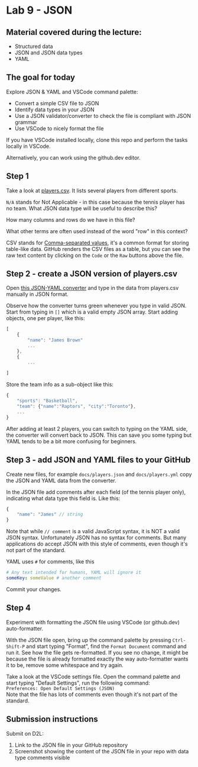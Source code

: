 # Lab 9 - JSON

## Material covered during the lecture:
- Structured data
- JSON and JSON data types
- YAML

## The goal for today
Explore JSON & YAML and VSCode command palette:
- Convert a simple CSV file to JSON
- Identify data types in your JSON
- Use a JSON validator/converter to check the file is compliant with JSON grammar
- Use VSCode to nicely format the file

If you have VSCode installed locally, clone this repo and perform the tasks locally in VSCode.

Alternatively, you can work using the github.dev editor.


## Step 1
Take a look at [players.csv](players.csv). 
It lists several players from different sports.

`N/A` stands for Not Applicable - in this case because the tennis player has no team. What JSON data type will be useful to describe this?

How many columns and rows do we have in this file?

What other terms are often used instead of the word "row" in this context?

CSV stands for 
[Comma-separated values](https://en.wikipedia.org/wiki/Comma-separated_values),
it's a common format for storing table-like data. 
GitHub renders the CSV files as a table, but you can see the raw text content by clicking on the `Code` or the `Raw` buttons above the file.

## Step 2 - create a JSON version of players.csv
Open 
[this JSON-YAML converter](https://www.bairesdev.com/tools/json2yaml/)
and type in the data from players.csv manually in JSON format.

Observe how the converter turns green whenever you type in valid JSON. Start from typing in `[]` which is a valid empty JSON array. Start adding objects, one per player, like this:
```js
[
    {
        "name": "James Brown"
        ...
    },
    {
        ...
        
]

```

Store the team info as a sub-object like this:
```js
{   
    "sports": "Basketball",
    "team": {"name":"Raptors", "city":"Toronto"},
    ...
}
```

After adding at least 2 players, you can switch to typing on the YAML side, the converter will convert back to JSON. This can save you some typing but YAML tends to be a bit more confusing for beginners.

## Step 3 - add JSON and YAML files to your GitHub
Create new files, for example `docs/players.json` and `docs/players.yml` copy the JSON and YAML data from the converter.

In the JSON file add comments after each field (of the tennis player only), indicating what data type this field is. Like this:
```js
{ 
    "name": "James" // string 
}
```

Note that while `// comment` is a valid JavaScript syntax, it is NOT a valid JSON syntax. Unfortunately JSON has no syntax for comments. But many applications do accept JSON with this style of comments, even though it's not part of the standard.

YAML uses `#` for comments, like this
```yaml
# Any text intended for humans, YAML will ignore it
someKey: someValue # another comment
```

Commit your changes.

## Step 4
Experiment with formatting the JSON file using VSCode (or github.dev) auto-formatter.



With the JSON file open, bring up the command palette by pressing `Ctrl-Shift-P` and start typing "Format", find the `Format Document` command and run it. See how the file gets re-formatted. If you see no change, it might be because the file is already formatted exactly the way auto-formatter wants it to be, remove some whitespace and try again.

Take a look at the VSCode settings file. Open the command palette and start typing "Default Settings", run the following command:  
`Preferences: Open Default Settings (JSON)`  
Note that the file has lots of comments even though it's not part of the standard.


## Submission instructions
Submit on D2L:
1. Link to the JSON file in your GitHub repository
1. Screenshot showing the content of the JSON file in your repo with data type comments visible

